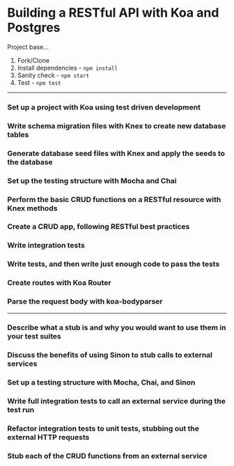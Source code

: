 # Building a RESTful API with Koa and Postgres

Project base...

1. Fork/Clone
1. Install dependencies - `npm install`
1. Sanity check - `npm start`
1. Test - `npm test`
-------------
### Set up a project with Koa using test driven development
### Write schema migration files with Knex to create new database tables
### Generate database seed files with Knex and apply the seeds to the database
### Set up the testing structure with Mocha and Chai
### Perform the basic CRUD functions on a RESTful resource with Knex methods
### Create a CRUD app, following RESTful best practices
### Write integration tests
### Write tests, and then write just enough code to pass the tests
### Create routes with Koa Router
### Parse the request body with koa-bodyparser
-------------
### Describe what a stub is and why you would want to use them in your test suites
### Discuss the benefits of using Sinon to stub calls to external services
### Set up a testing structure with Mocha, Chai, and Sinon
### Write full integration tests to call an external service during the test run
### Refactor integration tests to unit tests, stubbing out the external HTTP requests
### Stub each of the CRUD functions from an external service
